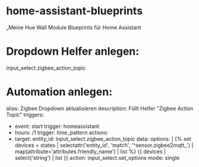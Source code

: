 # home-assistant-blueprints
„Meine Hue Wall Module Blueprints für Home Assistant

# Dropdown Helfer anlegen:
input_select.zigbee_action_topic

# Automation anlegen:
alias: Zigbee Dropdown aktualisieren
description: Füllt Helfer "Zigbee Action Topic"
triggers:
  - event: start
    trigger: homeassistant
  - hours: /1
    trigger: time_pattern
actions:
  - target:
      entity_id: input_select.zigbee_action_topic
    data:
      options: |
        {% set devices = states
          | selectattr('entity_id', 'match', '^sensor\.zigbee2mqtt_')
          | map(attribute='attributes.friendly_name')
          | list %}
        {{ devices | select('string') | list }}
    action: input_select.set_options
mode: single
